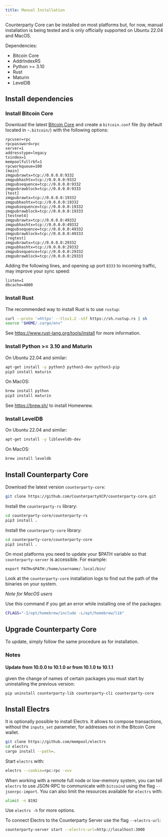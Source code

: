 ```yaml
---
title: Manual Installation
---
```


Counterparty Core can be installed on most platforms but, for now, manual installation is being tested and is only officially supported on Ubuntu 22.04 and MacOS.

Dependencies:

- Bitcoin Core
- AddrIndexRS
- Python >= 3.10
- Rust
- Maturin
- LevelDB

## Install dependencies

### Install Bitcoin Core

Download the latest [Bitcoin Core](https://github.com/bitcoin/bitcoin/releases) and create
a `bitcoin.conf` file (by default located in `~.bitcoin/`) with the following options:

```
rpcuser=rpc
rpcpassword=rpc
server=1
addresstype=legacy
txindex=1
mempoolfullrbf=1
rpcworkqueue=100
[main]
zmqpubrawtx=tcp://0.0.0.0:9332
zmqpubhashtx=tcp://0.0.0.0:9332
zmqpubsequence=tcp://0.0.0.0:9332
zmqpubrawblock=tcp://0.0.0.0:9333
[test]
zmqpubrawtx=tcp://0.0.0.0:19332
zmqpubhashtx=tcp://0.0.0.0:19332
zmqpubsequence=tcp://0.0.0.0:19332
zmqpubrawblock=tcp://0.0.0.0:19333
[testnet4]
zmqpubrawtx=tcp://0.0.0.0:49332
zmqpubhashtx=tcp://0.0.0.0:49332
zmqpubsequence=tcp://0.0.0.0:49332
zmqpubrawblock=tcp://0.0.0.0:49333
[regtest]
zmqpubrawtx=tcp://0.0.0.0:29332
zmqpubhashtx=tcp://0.0.0.0:29332
zmqpubsequence=tcp://0.0.0.0:29332
zmqpubrawblock=tcp://0.0.0.0:29333
```

Adding the following lines, and opening up port `8333` to incoming traffic, may improve your sync speed:

```
listen=1
dbcache=4000
```

### Install Rust

The recommended way to install Rust is to use `rustup`:

```bash
curl --proto '=https' --tlsv1.2 -sSf https://sh.rustup.rs | sh
source "$HOME/.cargo/env"
```

See https://www.rust-lang.org/tools/install for more information.


### Install Python >= 3.10 and Maturin

On Ubuntu 22.04 and similar:

```bash
apt-get install -y python3 python3-dev python3-pip
pip3 install maturin
```

On MacOS:

```bash
brew install python
pip3 install maturin
```

See https://brew.sh/ to install Homewrew.


### Install LevelDB

On Ubuntu 22.04 and similar:

```bash
apt-get install -y libleveldb-dev
```

On MacOS:

```bash
brew install leveldb
```

## Install Counterparty Core

Download the latest version `counterparty-core`:

```bash
git clone https://github.com/CounterpartyXCP/counterparty-core.git
```

Install the `counterparty-rs` library:

```bash
cd counterparty-core/counterparty-rs
pip3 install .
```

Install the `counterparty-core` library:

```bash
cd counterparty-core/counterparty-core
pip3 install .
```

On most platforms you need to update your $PATH variable so that `counterparty-server` is accessible. For example:

```
export PATH=$PATH:/home/username/.local/bin/
```
Look at the `counterparty-core` installation logs to find out the path of the binaries on your system.

*Note for MacOS users*

Use this command if you get an error while installing one of the packages:

```bash
CFLAGS="-I/opt/homebrew/include -L/opt/homebrew/lib"
```

## Upgrade Counterparty Core

To update, simply follow the same procedure as for installation.

### Notes

#### Update from 10.0.0 to 10.1.0 or from 10.1.0 to 10.1.1

given the change of names of certain packages you must start by uninstalling the previous version:

```
pip uninstall counterparty-lib counterparty-cli counterparty-core
```


## Install Electrs

It is optionally possible to install Electrs. It allows to compose transactions, without the `inputs_set` parameter, for addresses not in the Bitcoin Core wallet.

```bash
git clone https://github.com/mempool/electrs
cd electrs
cargo install --path=.
```

Start `electrs` with:

```bash
electrs --cookie=rpc:rpc -vvv
```

When working with a remote full node or low-memory system, you can tell `electrs` to use JSON-RPC to communicate with `bitcoind` using the flag `--jsonrpc-import`.
You can also limit the resources available for `electrs` with:

```bash
ulimit -n 8192
```

Use `electrs -h` for more options.

To connect Electrs to the Counterparty Server use the flag `--electrs-url`:

```bash
counterparty-server start --electrs-url=http://localhost:3000
```